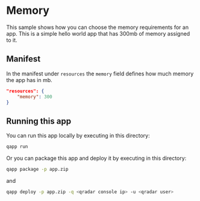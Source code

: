 # Memory

This sample shows how you can choose the memory requirements for an app. This is a simple hello world app that has
300mb of memory assigned to it.

## Manifest

In the manifest under `resources` the `memory` field defines how much memory the app has in mb.

```json
"resources": {
    "memory": 300
}
```

## Running this app

You can run this app locally by executing in this directory:

```bash
qapp run
```

Or you can package this app and deploy it by executing in this directory:

```bash
qapp package -p app.zip
```

and

```bash
qapp deploy -p app.zip -q <qradar console ip> -u <qradar user>
```
